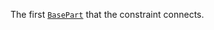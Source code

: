 The first [`BasePart`](https://create.roblox.com/docs/reference/engine/classes/BasePart) that the constraint connects.